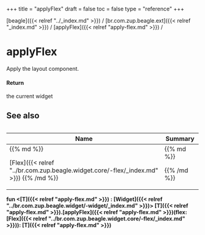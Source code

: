 +++
title = "applyFlex"
draft = false
toc = false
type = "reference"
+++

[beagle]({{< relref "../_index.md" >}}) / [br.com.zup.beagle.ext]({{< relref "_index.md" >}}) / [applyFlex]({{< relref "apply-flex.md" >}}) / 



# applyFlex  


Apply the layout component.



#### Return  


the current widget



## See also  
<table>
  
  
<table>
  
<thead>
<tr>
<th>
Name  
</th>
<th>
Summary  
</th>
  
</tr>
</thead>
<tbody>
<tr>
<td>
{{% md %}}

[Flex]({{< relref "../br.com.zup.beagle.widget.core/-flex/_index.md" >}})
{{% /md %}}
</td>
<td>
{{% md %}}






{{% /md %}}
</td>
</tr>

</tbody>
</table>
  
</table>
  
  
<b><b>fun <[T]({{< relref "apply-flex.md" >}}) : [Widget]({{< relref "../br.com.zup.beagle.widget/-widget/_index.md" >}})> [T]({{< relref "apply-flex.md" >}}).[applyFlex]({{< relref "apply-flex.md" >}})(flex: [Flex]({{< relref "../br.com.zup.beagle.widget.core/-flex/_index.md" >}})): [T]({{< relref "apply-flex.md" >}})</b></b>  



